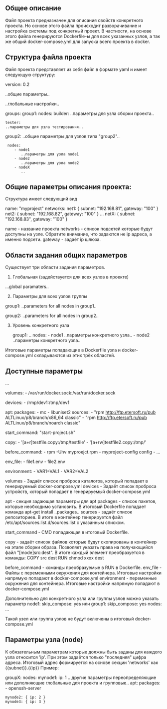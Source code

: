 Общее описание
---------------
Файл проекта предназначен для описания свойств конкретного проекта.
Но основе этого файла происходит разворачивание и настройка системы под конкретный проект.
В частности, на основе этого файла генерируются Dockerfile-ы для всех указанных узлов,
а так же общий docker-compose.yml для запуска всего проекта в docker.


Структура файла проекта
------------------------
Файл проекта представляет из себя файл в формате yaml и имеет следующую структуру:

version: 0.2

..общие параметры..

..глобальные настройки..

groups:
  group1:
    nodes:
      builder:
	..параметры для узла сборки проекта..
     
    tester:
	..параметры для узла тестирования..
     
  group2:
     ..общие параметры для узлов типа "group2"..
     
     nodes:
        - node1
           ..параметры для узла node1
        - node2
           ..параметры для узла node2
        - nodeX
           ..

Общие параметры описания проекта:
---------------------------------
Структура имеет следующий вид

name: "myproject"
networks:
  net1: { subnet: "192.168.81", gateway: "100" }
  net2: { subnet: "192.168.82", gateway: "100" }
  ...
  netX: { subnet: "192.168.83", gateway: "100" }
 

name - название проекта
networks - список подсетей которые будут доступны на узле. 
Обратите внимание, что задаются не ip адреса, а именно подсети.
gateway - задаёт ip шлюза.

Области задания общих параметров
---------------------------------
Существует три области задания параметров.

1. Глобальная (задействуется для всех узлов в проекте)

...global paramaters..

2. Параметры для всех узлов группы
 
  group1:
      ..parameters for all nodes in group1..
 
  group2:
      ..parameters for all nodes in group2..

3. Уровень конкретного узла

   group1:
      ..
      nodes:
         - node1
            ..параметры конкретного узла..
         - node2
            ..параметры конкретного узла..

Итоговые параметры попадающие в Dockerfile узла и docker-compose.yml складываются из этих трёх областей.
            

Доступные параметры
--------------------
  ...

  volumes:
       - /var/run/docker.sock:/var/run/docker.sock

  devices:
       - /rmp/dev1:/tmp/dev1

  apt:
    packages:
      - mc
      - libuniset2
    sources:
      - "rpm http://ftp.etersoft.ru/pub ALTLinux/p8/branch/x86_64 classic"
      - "rpm http://ftp.etersoft.ru/pub ALTLinux/p8/branch/noarch classic"

  start_command: "start-project.sh"

  copy:
    - '[a+r]testfile.copy:/tmp/testfile'
    - '[a+rw]testfile2.copy:/tmp/'
    
  before_command:
    - rpm -Uhv myproejct.rpm
    - myproject-config config
    - ...
    
  env_file:
    - file1.env
    - file2.env

  environment:
    - VAR1=VAL1
    - VAR2=VAL2
    
volumes - Задаёт список проброса каталогов, который попадает в генерируемый docker-compose.yml
devices - Задаёт список проброса устройств, который попадает в генерируемый docker-compose.yml

apt - секция задающая параметры для apt
  packages - список пакетов, которые необходимо установить. В итоговый Dockerfile попадает команда apt-get install ..packages..
  sources - задаёт список репозиториев. В итоге в контейнер генерируется файл /etc/apt/sources.list.d/sources.list с указанным списком.

start_command - CMD попадающая в итоговый Dockerfile.

copy - задаёт список файлов которые будут скопированы в контейнер на этапе сборки образа. Позволяет указать права
на получающийся файл "[mode]src:dest".
В итоге каждый элемент преобразуется в команды: 
COPY src dest
RUN chmod xxxx dest

before_command - команды преобразуемые в RUN в Dockerfile.
env_file - Файлы с переменными окружения для контейнера. Итоговые настройки напрямую попадают в docker-compose.yml
environment - переменные окружения для контейнера. Итоговые настройки напрямую попадают в docker-compose.yml

Дополнительно для конкретного узла или группы узлов можно указать параметр
  node1:
    skip_compose: yes
или
  group1:
    skip_compose: yes
    nodes:
       ...

Такой узел или группа узлов не будут включены в итоговый docker-compose.yml

Параметры узла (node)
---------------------
К обязательным параметрам которые должны быть заданы для каждого узла 
относится 'ip'. При этом задаётся только "последняя" цифра адреса.
Итоговый адрес формируется на основе секции 'networks' как {{subnet}}.{{ip}}
Пример:

groupX:
  nodes:
    mynode1: 
      ip: 1
      .. другие параметры переопределяющие или дополняющие глобальные для проекта и групповые..
      apt:
	packages:
	  - openssh-server

    mynode2: { ip: 2 }
    mynode3: { ip: 3 }
